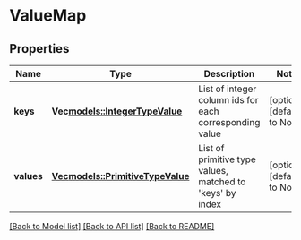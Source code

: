 # ValueMap

## Properties
Name | Type | Description | Notes
------------ | ------------- | ------------- | -------------
**keys** | **Vec<models::IntegerTypeValue>** | List of integer column ids for each corresponding value | [optional] [default to None]
**values** | [**Vec<models::PrimitiveTypeValue>**](PrimitiveTypeValue.md) | List of primitive type values, matched to 'keys' by index | [optional] [default to None]

[[Back to Model list]](../README.md#documentation-for-models) [[Back to API list]](../README.md#documentation-for-api-endpoints) [[Back to README]](../README.md)


